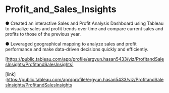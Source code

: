 # Profit_and_Sales_Insights

● Created an interactive Sales and Profit Analysis Dashboard using Tableau to visualize sales and profit trends over time and compare current sales and profits to those of the previous year.

● Leveraged geographical mapping to analyze sales and profit performance and make data-driven decisions quickly and efficiently.

[https://public.tableau.com/app/profile/ergyun.hasan5433/viz/ProfitandSalesInsights/ProfitandSalesInsights]

[link] :https://public.tableau.com/app/profile/ergyun.hasan5433/viz/ProfitandSalesInsights/ProfitandSalesInsights
